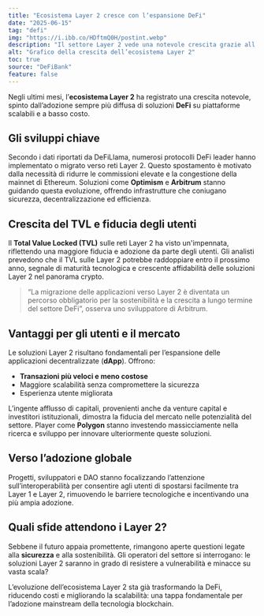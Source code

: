 ```yaml
---
title: "Ecosistema Layer 2 cresce con l’espansione DeFi"
date: "2025-06-15"
tag: "defi"
img: "https://i.ibb.co/HDftmQ0H/postint.webp"
description: "Il settore Layer 2 vede una notevole crescita grazie all’aumento dei progetti DeFi"
alt: "Grafico della crescita dell’ecosistema Layer 2"
toc: true
source: "DeFiBank"
feature: false
---
```


Negli ultimi mesi, l’**ecosistema Layer 2** ha registrato una crescita notevole, spinto dall’adozione sempre più diffusa di soluzioni **DeFi** su piattaforme scalabili e a basso costo.

## Gli sviluppi chiave

Secondo i dati riportati da DeFiLlama, numerosi protocolli DeFi leader hanno implementato o migrato verso reti Layer 2. Questo spostamento è motivato dalla necessità di ridurre le commissioni elevate e la congestione della mainnet di Ethereum. Soluzioni come **Optimism** e **Arbitrum** stanno guidando questa evoluzione, offrendo infrastrutture che coniugano sicurezza, decentralizzazione ed efficienza.

## Crescita del TVL e fiducia degli utenti

Il **Total Value Locked (TVL)** sulle reti Layer 2 ha visto un'impennata, riflettendo una maggiore fiducia e adozione da parte degli utenti. Gli analisti prevedono che il TVL sulle Layer 2 potrebbe raddoppiare entro il prossimo anno, segnale di maturità tecnologica e crescente affidabilità delle soluzioni Layer 2 nel panorama crypto.

> “La migrazione delle applicazioni verso Layer 2 è diventata un percorso obbligatorio per la sostenibilità e la crescita a lungo termine del settore DeFi”, osserva uno sviluppatore di Arbitrum.

## Vantaggi per gli utenti e il mercato

Le soluzioni Layer 2 risultano fondamentali per l’espansione delle applicazioni decentralizzate (**dApp**). Offrono:

- **Transazioni più veloci e meno costose**
- Maggiore scalabilità senza compromettere la sicurezza
- Esperienza utente migliorata

L’ingente afflusso di capitali, provenienti anche da venture capital e investitori istituzionali, dimostra la fiducia del mercato nelle potenzialità del settore. Player come **Polygon** stanno investendo massicciamente nella ricerca e sviluppo per innovare ulteriormente queste soluzioni.

## Verso l’adozione globale

Progetti, sviluppatori e DAO stanno focalizzando l’attenzione sull’interoperabilità per consentire agli utenti di spostarsi facilmente tra Layer 1 e Layer 2, rimuovendo le barriere tecnologiche e incentivando una più ampia adozione.

## Quali sfide attendono i Layer 2?

Sebbene il futuro appaia promettente, rimangono aperte questioni legate alla **sicurezza** e alla sostenibilità. Gli operatori del settore si interrogano: le soluzioni Layer 2 saranno in grado di resistere a vulnerabilità e minacce su vasta scala?

L’evoluzione dell’ecosistema Layer 2 sta già trasformando la DeFi, riducendo costi e migliorando la scalabilità: una tappa fondamentale per l’adozione mainstream della tecnologia blockchain.